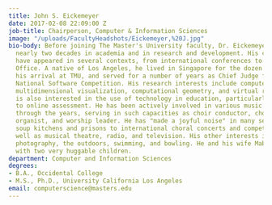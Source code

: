 ```yaml
---
title: John S. Eickemeyer
date: 2017-02-08 22:09:00 Z
job-title: Chairperson, Computer & Information Sciences
image: "/uploads/FacultyHeadshots/Eickemeyer,%20J.jpg"
bio-body: Before joining The Master's University faculty, Dr. Eickemeyer worked for
  nearly two decades in academia and in research and development. His contributions
  have appeared in several contexts, from international conferences to the U.S. Patent
  Office. A native of Los Angeles, he lived in Singapore for the dozen years preceeding
  his arrival at TMU, and served for a number of years as Chief Judge for Singapore's
  National Software Competition. His research interests include computer graphics,
  multidimensional visualization, computational geometry, and virtual reality. He
  is also interested in the use of technology in education, particularly with respect
  to online assessment. He has been actively involved in various music ministries
  through the years, serving in such capacities as choir conductor, choir member,
  organist, and worship leader. He has "made a joyful noise" in many settings, from
  soup kitchens and prisons to international choral concerts and competitions, as
  well as musical theatre, radio, and television. His other interests include reading,
  photography, the outdoors, swimming, and bowling. He and his wife Mabel are blessed
  with two very huggable children.
department: Computer and Information Sciences
degrees:
- B.A., Occidental College
- M.S., Ph.D., University California Los Angeles
email: computerscience@masters.edu
---
```


